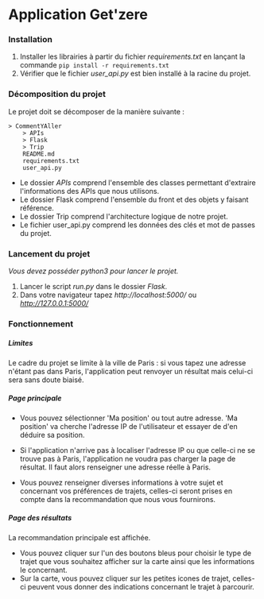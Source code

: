 
# Application Get'zere

### Installation

1. Installer les librairies à partir du fichier _requirements.txt_ en lançant la commande `pip install -r requirements.txt`
2. Vérifier que le fichier _user_api.py_ est bien installé à la racine du projet.

### Décomposition du projet

Le projet doit se décomposer de la manière suivante :
``` text
> CommentYAller
    > APIs
    > Flask
    > Trip
    README.md
    requirements.txt
    user_api.py
```

- Le dossier _APIs_ comprend l'ensemble des classes permettant d'extraire l'informations des APIs que nous utilisons.
- Le dossier Flask comprend l'ensemble du front et des objets y faisant référence.
- Le dossier Trip comprend l'architecture logique de notre projet.
- Le fichier user_api.py comprend les données des clés et mot de passes du projet.

### Lancement du projet

_Vous devez posséder python3 pour lancer le projet._

1. Lancer le script _run.py_ dans le dossier _Flask_.
2. Dans votre navigateur tapez _http://localhost:5000/_ ou _http://127.0.0.1:5000/_

### Fonctionnement

##### Limites

Le cadre du projet se limite à la ville de Paris : si vous tapez une adresse n'étant pas dans Paris, l'application peut renvoyer un résultat mais celui-ci sera sans doute biaisé.

##### Page principale

- Vous pouvez sélectionner 'Ma position' ou tout autre adresse. 'Ma position' va cherche l'adresse IP de l'utilisateur et essayer de d'en déduire sa position.
- Si l'application n'arrive pas à localiser l'adresse IP ou que celle-ci ne se trouve pas à Paris, l'application ne voudra pas charger la page de résultat. Il faut alors renseigner une adresse réelle à Paris.

- Vous pouvez renseigner diverses informations à votre sujet et concernant vos préférences de trajets, celles-ci seront prises en compte dans la recommandation que nous vous fournirons.

##### Page des résultats

La recommandation principale est affichée.
- Vous pouvez cliquer sur l'un des boutons bleus pour choisir le type de trajet que vous souhaitez afficher sur la carte ainsi que les informations le concernant.
- Sur la carte, vous pouvez cliquer sur les petites icones de trajet, celles-ci peuvent vous donner des indications concernant le trajet à parcourir.

